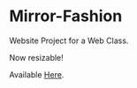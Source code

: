 # Mirror-Fashion

Website Project for a Web Class.
 
Now resizable!

Available [Here](https://nullzeal.github.io/Mirror-Fashion/).
